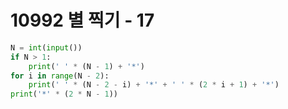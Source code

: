 # 10992 별 찍기 - 17



```python
N = int(input())
if N > 1:
    print(' ' * (N - 1) + '*')
for i in range(N - 2):
    print(' ' * (N - 2 - i) + '*' + ' ' * (2 * i + 1) + '*')
print('*' * (2 * N - 1))
```

